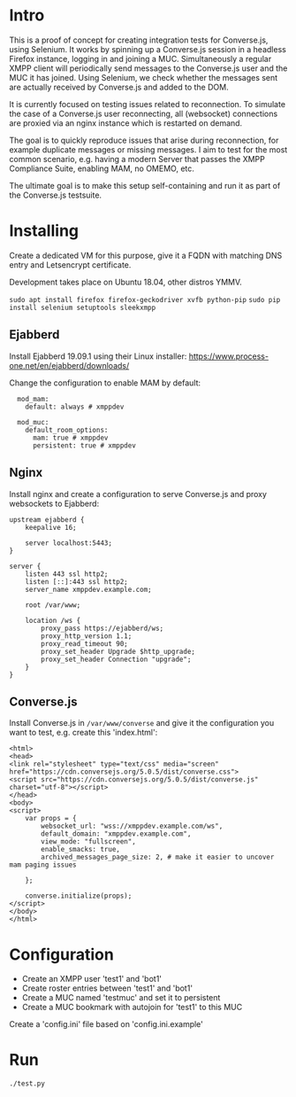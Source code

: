 # Intro

This is a proof of concept for creating integration tests for Converse.js, using Selenium. It works by spinning up a Converse.js session in a headless Firefox instance, logging in and joining a MUC. Simultaneously a regular XMPP client will periodically send messages to the Converse.js user and the MUC it has joined. Using Selenium, we check whether the messages sent are actually received by Converse.js and added to the DOM.

It is currently focused on testing issues related to reconnection. To simulate the case of a Converse.js user reconnecting, all (websocket) connections are proxied via an nginx instance which is restarted on demand.

The goal is to quickly reproduce issues that arise during reconnection, for example duplicate messages or missing messages. I aim to test for the most common scenario, e.g. having a modern Server that passes the XMPP Compliance Suite, enabling MAM, no OMEMO, etc.

The ultimate goal is to make this setup self-containing and run it as part of the Converse.js testsuite.

# Installing

Create a dedicated VM for this purpose, give it a FQDN with matching DNS entry and Letsencrypt certificate.

Development takes place on Ubuntu 18.04, other distros YMMV.

`sudo apt install firefox firefox-geckodriver xvfb python-pip`
`sudo pip install selenium setuptools sleekxmpp`

## Ejabberd

Install Ejabberd 19.09.1 using their Linux installer: https://www.process-one.net/en/ejabberd/downloads/

Change the configuration to enable MAM by default:

```
  mod_mam:
    default: always # xmppdev

  mod_muc:
    default_room_options:
      mam: true # xmppdev
      persistent: true # xmppdev
```

## Nginx

Install nginx and create a configuration to serve Converse.js and proxy websockets to Ejabberd:

```
upstream ejabberd {
    keepalive 16;
    
    server localhost:5443;
}
    
server {
    listen 443 ssl http2;
    listen [::]:443 ssl http2;
    server_name xmppdev.example.com;

    root /var/www;
    
    location /ws {
        proxy_pass https://ejabberd/ws;
        proxy_http_version 1.1;
        proxy_read_timeout 90;
        proxy_set_header Upgrade $http_upgrade;
        proxy_set_header Connection "upgrade";
    }
}
```

## Converse.js

Install Converse.js in `/var/www/converse` and give it the configuration you want to test, e.g. create this 'index.html':

```
<html>
<head>
<link rel="stylesheet" type="text/css" media="screen" href="https://cdn.conversejs.org/5.0.5/dist/converse.css">
<script src="https://cdn.conversejs.org/5.0.5/dist/converse.js" charset="utf-8"></script>
</head>
<body>
<script>
    var props = {
        websocket_url: "wss://xmppdev.example.com/ws",
        default_domain: "xmppdev.example.com",
        view_mode: "fullscreen",
        enable_smacks: true,
        archived_messages_page_size: 2, # make it easier to uncover mam paging issues
        
    };

    converse.initialize(props);
</script>
</body>
</html>
```

# Configuration

* Create an XMPP user 'test1' and 'bot1'
* Create roster entries between 'test1' and 'bot1'
* Create a MUC named 'testmuc' and set it to persistent
* Create a MUC bookmark with autojoin for 'test1' to this MUC

Create a 'config.ini' file based on 'config.ini.example'

# Run

`./test.py`
